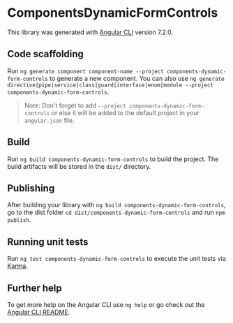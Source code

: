 # ComponentsDynamicFormControls

This library was generated with [Angular CLI](https://github.com/angular/angular-cli) version 7.2.0.

## Code scaffolding

Run `ng generate component component-name --project components-dynamic-form-controls` to generate a new component. You can also use `ng generate directive|pipe|service|class|guard|interface|enum|module --project components-dynamic-form-controls`.

> Note: Don't forget to add `--project components-dynamic-form-controls` or else it will be added to the default project in your `angular.json` file.

## Build

Run `ng build components-dynamic-form-controls` to build the project. The build artifacts will be stored in the `dist/` directory.

## Publishing

After building your library with `ng build components-dynamic-form-controls`, go to the dist folder `cd dist/components-dynamic-form-controls` and run `npm publish`.

## Running unit tests

Run `ng test components-dynamic-form-controls` to execute the unit tests via [Karma](https://karma-runner.github.io).

## Further help

To get more help on the Angular CLI use `ng help` or go check out the [Angular CLI README](https://github.com/angular/angular-cli/blob/master/README.md).
